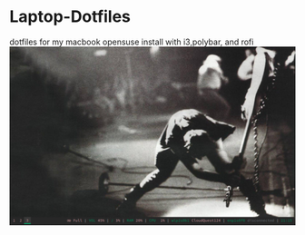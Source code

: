 # Laptop-Dotfiles
dotfiles for my macbook opensuse install with i3,polybar, and rofi
![Screenshot](https://github.com/AlphaDragon601/Laptop-Dotfiles/blob/main/Wed%20Sep%2028%2021:15:53%202022.png?raw=true)
